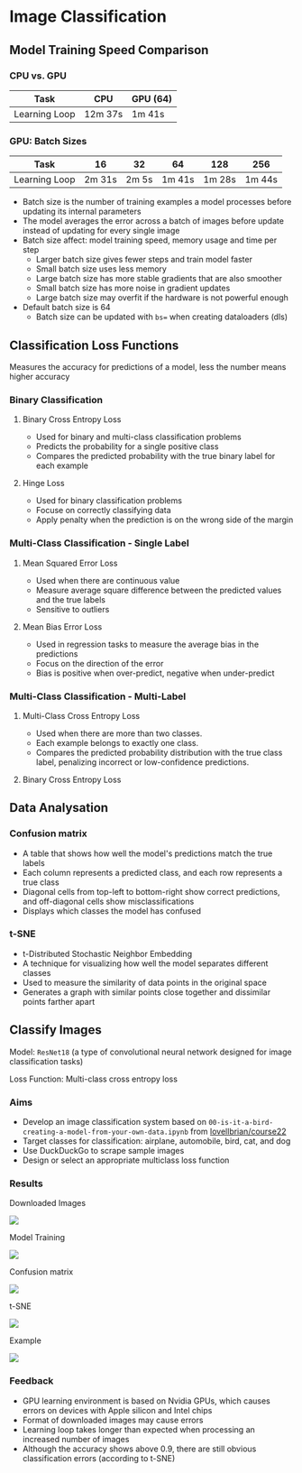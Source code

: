 # Image Classification

## Model Training Speed Comparison

### CPU vs. GPU

| **Task** | **CPU** | **GPU (64)** |
|-----|-----|-----|
| Learning Loop | 12m 37s | 1m 41s |

### GPU: Batch Sizes

| **Task** | **16** | **32** | **64** | **128** | **256** |
|-----|-----|-----|-----|-----|-----|
| Learning Loop | 2m 31s | 2m 5s | 1m 41s | 1m 28s | 1m 44s |

- Batch size is the number of training examples a model processes before updating its internal parameters
- The model averages the error across a batch of images before update instead of updating for every single image
- Batch size affect: model training speed, memory usage and time per step
   - Larger batch size gives fewer steps and train model faster
   - Small batch size uses less memory
   - Large batch size has more stable gradients that are also smoother
   - Small batch size has more noise in gradient updates
   - Large batch size may overfit if the hardware is not powerful enough
- Default batch size is 64
   - Batch size can be updated with `bs=` when creating dataloaders (dls)

## Classification Loss Functions

Measures the accuracy for predictions of a model, less the number means higher accuracy

### Binary Classification

1. Binary Cross Entropy Loss
   - Used for binary and multi-class classification problems
   - Predicts the probability for a single positive class
   - Compares the predicted probability with the true binary label for each example
     
2. Hinge Loss
   - Used for binary classification problems
   - Focuse on correctly classifying data
   - Apply penalty when the prediction is on the wrong side of the margin

### Multi-Class Classification - Single Label

1. Mean Squared Error Loss
   - Used when there are continuous value
   - Measure average square difference between the predicted values and the true labels
   - Sensitive to outliers
   
2. Mean Bias Error Loss
   - Used in regression tasks to measure the average bias in the predictions
   - Focus on the direction of the error
   - Bias is positive when over-predict, negative when under-predict

### Multi-Class Classification - Multi-Label

1. Multi-Class Cross Entropy Loss
   - Used when there are more than two classes.
   - Each example belongs to exactly one class.
   - Compares the predicted probability distribution with the true class label, penalizing incorrect or low-confidence predictions.
     
2. Binary Cross Entropy Loss

## Data Analysation

### Confusion matrix

- A table that shows how well the model's predictions match the true labels
- Each column represents a predicted class, and each row represents a true class
- Diagonal cells from top-left to bottom-right show correct predictions, and off-diagonal cells show misclassifications
- Displays which classes the model has confused

### t-SNE

- t-Distributed Stochastic Neighbor Embedding
- A technique for visualizing how well the model separates different classes
- Used to measure the similarity of data points in the original space
- Generates a graph with similar points close together and dissimilar points farther apart

## Classify Images

Model: `ResNet18` (a type of convolutional neural network designed for image classification tasks)

Loss Function: Multi-class cross entropy loss

### Aims

- Develop an image classification system based on `00-is-it-a-bird-creating-a-model-from-your-own-data.ipynb` from [lovellbrian/course22](https://github.com/lovellbrian/course22)
- Target classes for classification: airplane, automobile, bird, cat, and dog
- Use DuckDuckGo to scrape sample images
- Design or select an appropriate multiclass loss function

### Results

Downloaded Images

![](/images/study/elec4630-course22/classification_1.png)

Model Training

![](/images/study/elec4630-course22/classification_2.png)

Confusion matrix

![](/images/study/elec4630-course22/classification_3.png)

t-SNE

![](/images/study/elec4630-course22/classification_4.png)

Example

![](/images/study/elec4630-course22/classification_5.png)

### Feedback

- GPU learning environment is based on Nvidia GPUs, which causes errors on devices with Apple silicon and Intel chips
- Format of downloaded images may cause errors
- Learning loop takes longer than expected when processing an increased number of images
- Although the accuracy shows above 0.9, there are still obvious classification errors (according to t-SNE)
